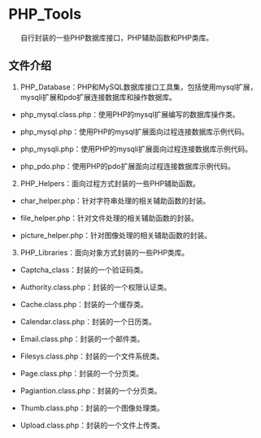 # PHP_Tools
&nbsp;&nbsp;&nbsp;&nbsp;&nbsp;
自行封装的一些PHP数据库接口，PHP辅助函数和PHP类库。

## 文件介绍

1. PHP_Database：PHP和MySQL数据库接口工具集，包括使用mysql扩展，mysqli扩展和pdo扩展连接数据库和操作数据库。

 * php_mysql.class.php：使用PHP的mysql扩展编写的数据库操作类。

 * php_mysql.php：使用PHP的mysql扩展面向过程连接数据库示例代码。

 * php_mysqli.php：使用PHP的mysqli扩展面向过程连接数据库示例代码。

 * php_pdo.php：使用PHP的pdo扩展面向过程连接数据库示例代码。

2. PHP_Helpers：面向过程方式封装的一些PHP辅助函数。

 * char_helper.php：针对字符串处理的相关辅助函数的封装。

 * file_helper.php：针对文件处理的相关辅助函数的封装。

 * picture_helper.php：针对图像处理的相关辅助函数的封装。

3. PHP_Libraries：面向对象方式封装的一些PHP类库。

 * Captcha_class：封装的一个验证码类。

 * Authority.class.php：封装的一个权限认证类。

 * Cache.class.php：封装的一个缓存类。

 * Calendar.class.php：封装的一个日历类。

 * Email.class.php：封装的一个邮件类。

 * Filesys.class.php：封装的一个文件系统类。

 * Page.class.php：封装的一个分页类。

 * Pagiantion.class.php：封装的一个分页类。

 * Thumb.class.php：封装的一个图像处理类。

 * Upload.class.php：封装的一个文件上传类。   
